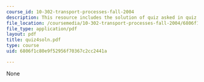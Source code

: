 ```yaml
---
course_id: 10-302-transport-processes-fall-2004
description: This resource includes the solution of quiz asked in quiz 4.
file_location: /coursemedia/10-302-transport-processes-fall-2004/6806f1c80e9f52956f70367c2cc2441a_quiz4soln.pdf
file_type: application/pdf
layout: pdf
title: quiz4soln.pdf
type: course
uid: 6806f1c80e9f52956f70367c2cc2441a

---
```

None